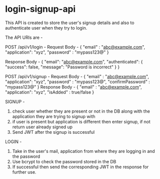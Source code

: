 # login-signup-api
This API is created to store the user's signup details and also to authenticate user when they try to login.

The API URIs are - 

POST /api/v1/login - 
  Request Body - 
  {
    "email" : "abc@example.com",
    "application": "xyz",
    "password" : "mypass123@"
  }
  
  Response Body - 
  {
    "email": "abc@example.com",
    "authenticated": {
        "success": false,
        "message": "Password is incorrect"
    }
}
 
POST /api/v1/signup - 
  Request Body - 
  {
    "email" : "abc@example.com",
    "application": "xyz",
    "password" : "mypass123@",
    "confirmPassword" : "mypass123@"
  }
  Response Body - 
  {
    "email" : "abc@example.com",
    "application": "xyz",
    "isAdded" : true/false
  }
  
SIGNUP - 
1. check user whether they are present or not in the DB along with the application they are trying to signup with
2. if user is present but application is different then enter signup, if not return user already signed up
3. Send JWT after the signup is successful

LOGIN - 
1. Take in the user's mail, application from where they are logging in and the password
2. Use bcrypt to check the password stored in the DB
3. If successful then send the corresponding JWT in the response for further use.

